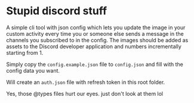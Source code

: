 # Stupid discord stuff

A simple cli tool with json config which lets you update the image in your
custom activity every time you or someone else sends a message in the channels
you subscribed to in the config. The images should be added as assets to the
Discord developer application and numbers incrementally starting from 1.

Simply copy the `config.example.json` file to `config.json` and fill
with the config data you want.

Will create an `auth.json` file with refresh token in this root folder.

Yes, those @types files hurt our eyes. just don't look at them lol
